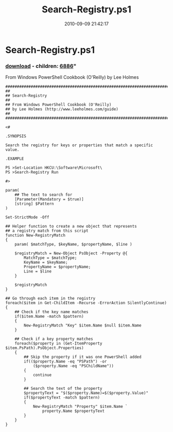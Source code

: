 ﻿---
pid:            2209
parent:         0
children:       6886
poster:         Lee Holmes
title:          Search-Registry.ps1
date:           2010-09-09 21:42:17
format:         posh
---

# Search-Registry.ps1

### [download](2209.ps1) - children: [6886](6886.md)"

From Windows PowerShell Cookbook (O'Reilly) by Lee Holmes

```posh
##############################################################################
##
## Search-Registry
##
## From Windows PowerShell Cookbook (O'Reilly)
## by Lee Holmes (http://www.leeholmes.com/guide)
##
##############################################################################

<#

.SYNOPSIS

Search the registry for keys or properties that match a specific value.

.EXAMPLE

PS >Set-Location HKCU:\Software\Microsoft\
PS >Search-Registry Run

#>

param(
    ## The text to search for
    [Parameter(Mandatory = $true)]
    [string] $Pattern
)

Set-StrictMode -Off

## Helper function to create a new object that represents
## a registry match from this script
function New-RegistryMatch
{
    param( $matchType, $keyName, $propertyName, $line )

    $registryMatch = New-Object PsObject -Property @{
        MatchType = $matchType;
        KeyName = $keyName;
        PropertyName = $propertyName;
        Line = $line
    }

    $registryMatch
}

## Go through each item in the registry
foreach($item in Get-ChildItem -Recurse -ErrorAction SilentlyContinue)
{
    ## Check if the key name matches
    if($item.Name -match $pattern)
    {
        New-RegistryMatch "Key" $item.Name $null $item.Name
    }

    ## Check if a key property matches
    foreach($property in (Get-ItemProperty $item.PsPath).PsObject.Properties)
    {
        ## Skip the property if it was one PowerShell added
        if(($property.Name -eq "PSPath") -or
            ($property.Name -eq "PSChildName"))
        {
            continue
        }

        ## Search the text of the property
        $propertyText = "$($property.Name)=$($property.Value)"
        if($propertyText -match $pattern)
        {
            New-RegistryMatch "Property" $item.Name `
                property.Name $propertyText
        }
    }
}
```
